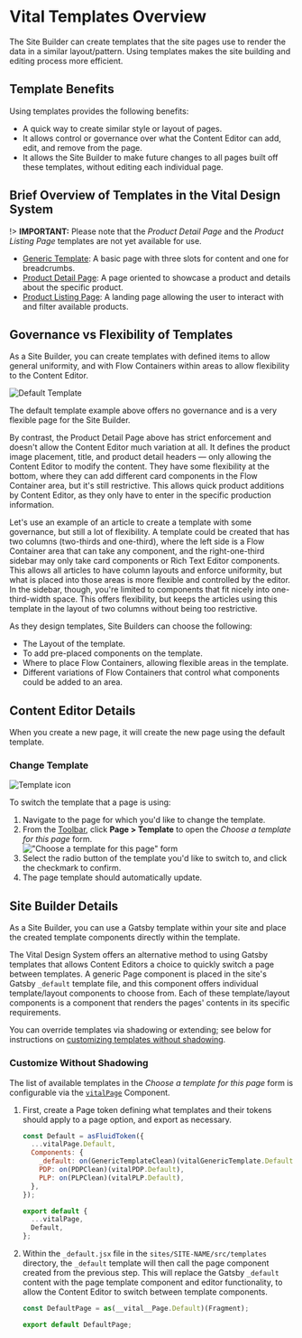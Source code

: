 # Vital Templates Overview

The Site Builder can create templates that the site pages use to render the data in a similar
layout/pattern. Using templates makes the site building and editing process more efficient.

## Template Benefits

Using templates provides the following benefits:

* A quick way to create similar style or layout of pages.
* It allows control or governance over what the Content Editor can add, edit, and remove from the
  page.
* It allows the Site Builder to make future changes to all pages built off these templates, without
  editing each individual page.

## Brief Overview of Templates in the Vital Design System

!> **IMPORTANT:** Please note that the _Product Detail Page_ and the _Product Listing Page_
templates are not yet available for use.

* [Generic Template](./Generic): A basic page with three slots for content and one for breadcrumbs.
* [Product Detail Page](./ProductDetailPage): A page oriented to showcase a product and details
  about the specific product.
* [Product Listing Page](./ProductListingPage): A landing page allowing the user to interact with
  and filter available products.

## Governance vs Flexibility of Templates

As a Site Builder, you can create templates with defined items to allow general uniformity, and with
Flow Containers within areas to allow flexibility to the Content Editor.

![Default Template](../assets/default.jpg)

The default template example above offers no governance and is a very flexible page for the Site
Builder.

By contrast, the Product Detail Page above has strict enforcement and doesn't allow the Content
Editor much variation at all. It defines the product image placement, title, and product detail
headers — only allowing the Content Editor to modify the content. They have some flexibility at the
bottom, where they can add different card components in the Flow Container area, but it's still
restrictive. This allows quick product additions by Content Editor, as they only have to enter in
the specific production information.

Let's use an example of an article to create a template with some governance, but still a lot of
flexibility. A template could be created that has two columns (two-thirds and one-third), where the
left side is a Flow Container area that can take any component, and the right-one-third sidebar may
only take card components or Rich Text Editor components. This allows all articles to have column
layouts and enforce uniformity, but what is placed into those areas is more flexible and controlled
by the editor. In the sidebar, though, you're limited to components that fit nicely into
one-third-width space. This offers flexibility, but keeps the articles using this template in the
layout of two columns without being too restrictive.

As they design templates, Site Builders can choose the following:

* The Layout of the template.
* To add pre-placed components on the template.
* Where to place Flow Containers, allowing flexible areas in the template.
* Different variations of Flow Containers that control what components could be added to an area.

## Content Editor Details

When you create a new page, it will create the new page using the default template.

### Change Template

![Template icon](../assets/PageTemplateIcon.jpg ':size=60')

To switch the template that a page is using:

01. Navigate to the page for which you'd like to change the template.
01. From the [Toolbar](/ContentEditorUserGuide/#toolbar), click **Page > Template** to open the
    _Choose a template for this page_ form.  
    !["Choose a template for this page" form](../assets/PageChooseTemplate.jpg ':size=50%')
01. Select the radio button of the template you'd like to switch to, and click the checkmark to
    confirm.
01. The page template should automatically update.

## Site Builder Details

As a Site Builder, you can use a Gatsby template within your site and place the created template
components directly within the template.

The Vital Design System offers an alternative method to using Gatsby templates that allows Content
Editors a choice to quickly switch a page between templates. A generic Page component is placed in
the site's Gatsby `_default` template file, and this component offers individual template/layout
components to choose from. Each of these template/layout components is a component that renders the
pages' contents in its specific requirements.

You can override templates via shadowing or extending; see below for instructions on [customizing
templates without shadowing](#customize-without-shadowing).

### Customize Without Shadowing

The list of available templates in the _Choose a template for this page_ form is configurable via
the
[`vitalPage`](https://github.com/johnsonandjohnson/Bodiless-JS/tree/main/packages/vital-templates/src/components/Page
':target=_blank') Component.

01. First, create a Page token defining what templates and their tokens should apply to a page
    option, and export as necessary.
    ```js
    const Default = asFluidToken({
      ...vitalPage.Default,
      Components: {
        _default: on(GenericTemplateClean)(vitalGenericTemplate.Default),
        PDP: on(PDPClean)(vitalPDP.Default),
        PLP: on(PLPClean)(vitalPLP.Default),
      },
    });

    export default {
      ...vitalPage,
      Default,
    };
    ```
01. Within the `_default.jsx` file in the `sites/SITE-NAME/src/templates` directory, the `_default`
    template will then call the page component created from the previous step. This will replace the
    Gatsby `_default` content with the page template component and editor functionality, to allow
    the Content Editor to switch between template components.
    ```js
    const DefaultPage = as(__vital__Page.Default)(Fragment);

    export default DefaultPage;
    ```
